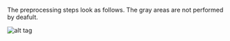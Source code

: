 The preprocessing steps look as follows. The gray areas are not performed by deafult.

![alt tag](https://github.com/amirrezaw/automagic/blob/master/automagic_resources/AutomagicWorkflow.jpg)
